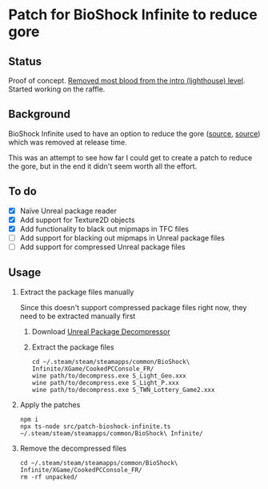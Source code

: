 # Patch for BioShock Infinite to reduce gore

## Status

Proof of concept. [Removed most blood from the intro (lighthouse) level](docs/screenshot-lighthouse.jpg). Started working on the raffle.

## Background

BioShock Infinite used to have an option to reduce the gore ([source](https://www.pcgamesn.com/bioshock-infinites-video-and-graphics-options-full), [source](https://www.reddit.com/r/Bioshock/comments/1clpwx/pc_file_discoveries_cut_content/)) which was removed at release time.

This was an attempt to see how far I could get to create a patch to reduce the gore, but in the end it didn't seem worth all the effort.

## To do

- [x] Naïve Unreal package reader
- [x] Add support for Texture2D objects
- [x] Add functionality to black out mipmaps in TFC files
- [ ] Add support for blacking out mipmaps in Unreal package files
- [ ] Add support for compressed Unreal package files

## Usage

1. Extract the package files manually

   Since this doesn't support compressed package files right now, they need to be extracted manually first

   1. Download [Unreal Package Decompressor](https://www.gildor.org/downloads)

   1. Extract the package files

      ```
      cd ~/.steam/steam/steamapps/common/BioShock\ Infinite/XGame/CookedPCConsole_FR/
      wine path/to/decompress.exe S_Light_Geo.xxx
      wine path/to/decompress.exe S_Light_P.xxx
      wine path/to/decompress.exe S_TWN_Lottery_Game2.xxx
      ```

1. Apply the patches

   ```
   npm i
   npx ts-node src/patch-bioshock-infinite.ts ~/.steam/steam/steamapps/common/BioShock\ Infinite/
   ```

1. Remove the decompressed files

   ```
   cd ~/.steam/steam/steamapps/common/BioShock\ Infinite/XGame/CookedPCConsole_FR/
   rm -rf unpacked/
   ```
